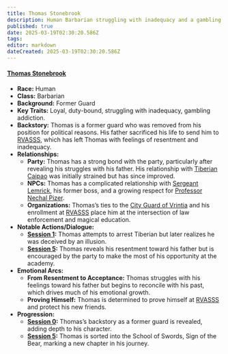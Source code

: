 ```yaml
---
title: Thomas Stonebrook
description: Human Barbarian struggling with inadequacy and a gambling addiction.
published: true
date: 2025-03-19T02:30:20.586Z
tags: 
editor: markdown
dateCreated: 2025-03-19T02:30:20.586Z
---
```


#### **[Thomas Stonebrook](/characters/thomas-stonebrook)**  
- **Race:** Human  
- **Class:** Barbarian  
- **Background:** Former Guard  
- **Key Traits:** Loyal, duty-bound, struggling with inadequacy, gambling addiction.  
- **Backstory:** Thomas is a former guard who was removed from his position for political reasons. His father sacrificed his life to send him to [RVASSS](/organizations/rvasss), which has left Thomas with feelings of resentment and inadequacy.  
- **Relationships:**  
  - **Party:** Thomas has a strong bond with the party, particularly after revealing his struggles with his father. His relationship with [Tiberian Caipao](/characters/tiberian-caipao) was initially strained but has since improved.  
  - **NPCs:** Thomas has a complicated relationship with [Sergeant Lemrick](/npcs/sergeant-lemrick), his former boss, and a growing respect for [Professor Nechal Pizer](/npcs/professor-nechal-pizer).  
  - **Organizations:** Thomas’s ties to the [City Guard of Vrintia](/organizations/city-guard-of-vrintia) and his enrollment at [RVASSS](/organizations/rvasss) place him at the intersection of law enforcement and magical education.  
- **Notable Actions/Dialogue:**  
  - **[Session 1](/session/session-1):** Thomas attempts to arrest Tiberian but later realizes he was deceived by an illusion.  
  - **[Session 5](/session/session-5):** Thomas reveals his resentment toward his father but is encouraged by the party to make the most of his opportunity at the academy.  
- **Emotional Arcs:**  
  - **From Resentment to Acceptance:** Thomas struggles with his feelings toward his father but begins to reconcile with his past, which drives much of his emotional growth.  
  - **Proving Himself:** Thomas is determined to prove himself at [RVASSS](/organizations/rvasss) and protect his new friends.  
- **Progression:**  
  - **[Session 0](/session/session-0):** Thomas’s backstory as a former guard is revealed, adding depth to his character.  
  - **[Session 5](/session/session-5):** Thomas is sorted into the School of Swords, Sign of the Bear, marking a new chapter in his journey.  